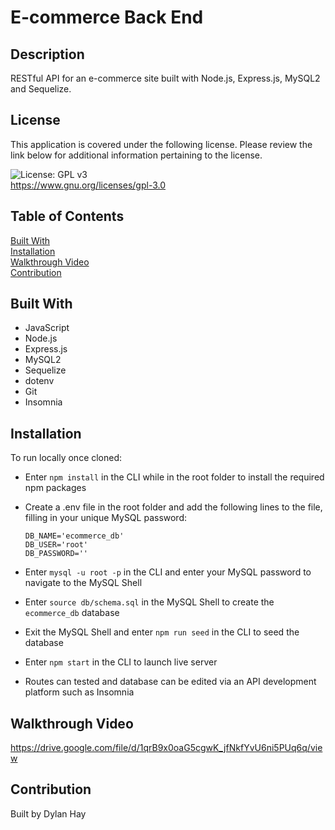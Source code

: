 # E-commerce Back End

## Description
RESTful API for an e-commerce site built with Node.js, Express.js, MySQL2 and Sequelize.

## License  
This application is covered under the following license. Please review the link below for additional information pertaining to the license.
    
![License: GPL v3](https://img.shields.io/badge/License-GPLv3-blue.svg)  
https://www.gnu.org/licenses/gpl-3.0

## Table of Contents
[Built With](#built-with)  
[Installation](#installation)   
[Walkthrough Video](#walkthrough-video)  
[Contribution](#contribution) 

## Built With
* JavaScript
* Node.js
* Express.js
* MySQL2
* Sequelize
* dotenv
* Git
* Insomnia

## Installation
To run locally once cloned:
* Enter `npm install` in the CLI while in the root folder to install the required npm packages
* Create a .env file in the root folder and add the following lines to the file, filling in your unique MySQL password:

    `DB_NAME='ecommerce_db'`  
    `DB_USER='root'`  
    `DB_PASSWORD=''`  

* Enter `mysql -u root -p` in the CLI and enter your MySQL password to navigate to the MySQL Shell
* Enter `source db/schema.sql` in the MySQL Shell to create the `ecommerce_db` database
* Exit the MySQL Shell and enter `npm run seed` in the CLI to seed the database
* Enter `npm start` in the CLI to launch live server
* Routes can tested and database can be edited via an API development platform such as Insomnia

## Walkthrough Video
https://drive.google.com/file/d/1qrB9x0oaG5cgwK_jfNkfYvU6ni5PUq6q/view

## Contribution
Built by Dylan Hay